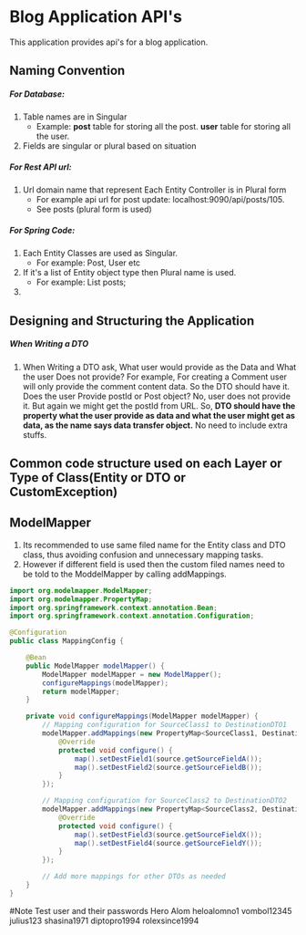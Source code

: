 # Blog Application API's
This application provides api's for a blog application.

## Naming Convention

##### For Database:
1. Table names are in Singular
	* Example: **post** table for storing all the post. **user** table for storing all the user. 
2. Fields are singular or plural based on situation

##### For Rest API url:
1. Url domain name that represent Each Entity Controller is in Plural form
	* For example api url for post update: localhost:9090/api/posts/105.
	* See posts (plural form is used)

##### For Spring Code:
1. Each Entity Classes are used as Singular.
	* For example: Post, User etc
2. If it's a list of Entity object type then Plural name is used.
	* For example: List<Post> posts;
3. 

## Designing and Structuring the Application
##### When Writing a DTO
1. When Writing a DTO ask, What user would provide as the Data and What the user Does not provide? For example, For creating a Comment user will only provide the comment content data. So the DTO should have it. Does the user Provide postId or Post object? No, user does not provide it. But again we might get the postId from URL. So, **DTO should have the property what the user provide as data and what the user might get as data, as the name says data transfer object.** No need to include extra stuffs.

## Common code structure used on each Layer or Type of Class(Entity or DTO or CustomException)

## ModelMapper
1. Its recommended to use same filed name for the Entity class and DTO class, thus avoiding confusion and unnecessary mapping tasks.
2. However if different field is used then the custom filed names need to be told to the ModdelMapper by calling addMappings.

```java
import org.modelmapper.ModelMapper;
import org.modelmapper.PropertyMap;
import org.springframework.context.annotation.Bean;
import org.springframework.context.annotation.Configuration;

@Configuration
public class MappingConfig {

    @Bean
    public ModelMapper modelMapper() {
        ModelMapper modelMapper = new ModelMapper();
        configureMappings(modelMapper);
        return modelMapper;
    }

    private void configureMappings(ModelMapper modelMapper) {
        // Mapping configuration for SourceClass1 to DestinationDTO1
        modelMapper.addMappings(new PropertyMap<SourceClass1, DestinationDTO1>() {
            @Override
            protected void configure() {
                map().setDestField1(source.getSourceFieldA());
                map().setDestField2(source.getSourceFieldB());
            }
        });

        // Mapping configuration for SourceClass2 to DestinationDTO2
        modelMapper.addMappings(new PropertyMap<SourceClass2, DestinationDTO2>() {
            @Override
            protected void configure() {
                map().setDestField3(source.getSourceFieldX());
                map().setDestField4(source.getSourceFieldY());
            }
        });

        // Add more mappings for other DTOs as needed
    }
}
```
#Note
Test user and their passwords
Hero Alom heloalomno1
vombol12345
julius123
shasina1971
diptopro1994
rolexsince1994